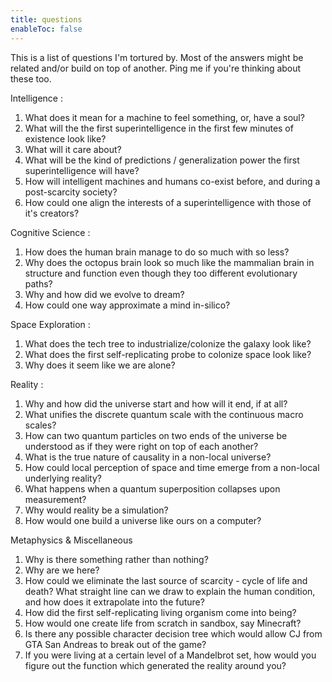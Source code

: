 ```yaml
---
title: questions
enableToc: false
---
```


This is a list of questions I'm tortured by. Most of the answers might be related and/or build on top of another. Ping me if you're thinking about these too.

Intelligence : 

1. What does it mean for a machine to feel something, or, have a soul?
2. What will the the first superintelligence in the first few minutes of existence look like? 
3. What will it care about? 
4. What will be the kind of predictions / generalization power the first superintelligence will have?
4. How will intelligent machines and humans co-exist before, and during a post-scarcity society?
5. How could one align the interests of a superintelligence with those of it's creators?

Cognitive Science : 
1. How does the human brain manage to do so much with so less?
2. Why does the octopus brain look so much like the mammalian brain in structure and function even though they too different evolutionary paths?
3. Why and how did we evolve to dream?
4. How could one way approximate a mind in-silico?

Space Exploration : 
1. What does the tech tree to industrialize/colonize the galaxy look like?
2. What does the first self-replicating probe to colonize space look like?
3. Why does it seem like we are alone?

Reality : 

1. Why and how did the universe start and how will it end, if at all?
2. What unifies the discrete quantum scale with the continuous macro scales?
3. How can two quantum particles on two ends of the universe be understood as if they were right on top of each another?
4. What is the true nature of causality in a non-local universe?
5. How could local perception of space and time emerge from a non-local underlying reality?
6. What happens when a quantum superposition collapses upon measurement? 
7. Why would reality be a simulation?
8. How would one build a universe like ours on a computer?

Metaphysics & Miscellaneous
1. Why is there something rather than nothing?
2. Why are we here?
3. How could we eliminate the last source of scarcity - cycle of life and death?
What straight line can we draw to explain the human condition, and how does it extrapolate into the future?
4. How did the first self-replicating living organism come into being? 
5. How would one create life from scratch in sandbox, say Minecraft?
6. Is there any possible character decision tree which would allow CJ from GTA San Andreas to break out of the game?
7. If you were living at a certain level of a Mandelbrot set, how would you figure out the function which generated the reality around you?


 


